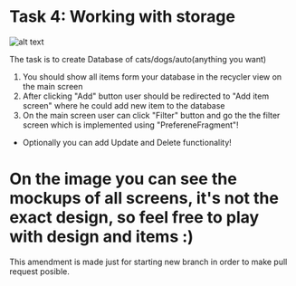 # Task 4: Working with storage
![alt text](https://github.com/rolling-scopes-school/rs.android.task.4/blob/master/TaskDescritpion.svg)

The task is to create Database of cats/dogs/auto(anything you want)
1. You should show all items form your database in the recycler view on the main screen
2. After clicking "Add" button user should be redirected to "Add item screen" where he could add new item to the database
3. On the main screen user can click "Filter" button and go the the filter screen which is implemented using "PrefereneFragment"!

* Optionally you can add Update and Delete functionality!

# On the image you can see the mockups of all screens, it's not the exact design, so feel free to play with design and items :)

This amendment is made just for starting new branch in order to make pull request posible.
